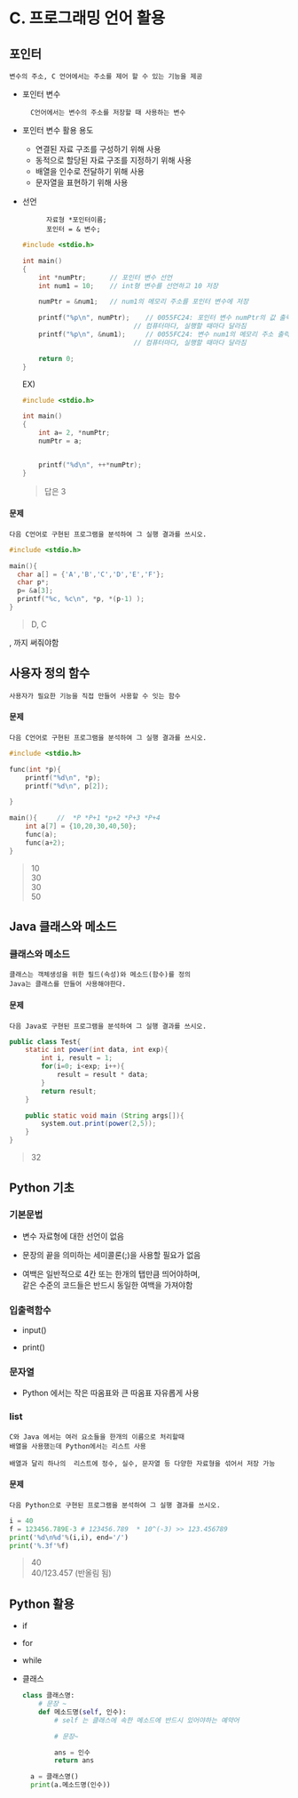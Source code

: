 # C. 프로그래밍 언어 활용

## 포인터

    변수의 주소, C 언어에서는 주소를 제어 할 수 있는 기능을 제공

- 포인터 변수

        C언어에서는 변수의 주소를 저장할 때 사용하는 변수

- 포인터 변수 활용 용도

  - 연결된 자료 구조를 구성하기 위해 사용
  - 동적으로 할당된 자료 구조를 지정하기 위해 사용
  - 배열을 인수로 전달하기 위해 사용
  - 문자열을 표현하기 위해 사용

- 선언

            자료형 *포인터이름;
            포인터 = & 변수;

  ```c
  #include <stdio.h>

  int main()
  {
      int *numPtr;      // 포인터 변수 선언
      int num1 = 10;    // int형 변수를 선언하고 10 저장

      numPtr = &num1;   // num1의 메모리 주소를 포인터 변수에 저장

      printf("%p\n", numPtr);    // 0055FC24: 포인터 변수 numPtr의 값 출력
                              // 컴퓨터마다, 실행할 때마다 달라짐
      printf("%p\n", &num1);     // 0055FC24: 변수 num1의 메모리 주소 출력
                              // 컴퓨터마다, 실행할 때마다 달라짐

      return 0;
  }
  ```

  EX)

  ```c
  #include <stdio.h>

  int main()
  {
      int a= 2, *numPtr;
      numPtr = a;


      printf("%d\n", ++*numPtr);
  }
  ```

  > 답은 3

#### 문제

    다음 C언어로 구현된 프로그램을 분석하여 그 실행 결과를 쓰시오.

```c
#include <stdio.h>

main(){
  char a[] = {'A','B','C','D','E','F'};
  char p*;
  p= &a[3];
  printf("%c, %c\n", *p, *(p-1) );
}
```

> D, C

, 까지 써줘야함

## 사용자 정의 함수

    사용자가 필요한 기능을 직접 만들어 사용할 수 잇는 함수

#### 문제

    다음 C언어로 구현된 프로그램을 분석하여 그 실행 결과를 쓰시오.

```c
#include <stdio.h>

func(int *p){
    printf("%d\n", *p);
    printf("%d\n", p[2]);

}

main(){     //  *P *P+1 *p+2 *P+3 *P+4
    int a[7] = {10,20,30,40,50};
    func(a);
    func(a+2);
}
```

> 10<br>
> 30<br>
> 30<br>
> 50

## Java 클래스와 메소드

### 클래스와 메소드

    클래스는 객체생성을 위한 필드(속성)와 메소드(함수)를 정의
    Java는 클래스를 만들어 사용해야한다.

#### 문제

    다음 Java로 구현된 프로그램을 분석하여 그 실행 결과를 쓰시오.

```java
public class Test{
    static int power(int data, int exp){
        int i, result = 1;
        for(i=0; i<exp; i++){
            result = result * data;
        }
        return result;
    }

    public static void main (String args[]){
        system.out.print(power(2,5));
    }
}
```

> 32

## Python 기초

### 기본문법

- 변수 자료형에 대한 선언이 없음

- 문장의 끝을 의미하는 세미콜론(;)을 사용할 필요가 없음

- 여백은 일반적으로 4칸 또는 한개의 탭만큼 띄어야하며, <br>
  같은 수준의 코드들은 반드시 동일한 여백을 가져야함

### 입출력함수

- input()

- print()

### 문자열

- Python 에서는 작은 따옴표와 큰 따옴표 자유롭게 사용

### list

    C와 Java 에서는 여러 요소들을 한개의 이름으로 처리할때
    배열을 사용했는데 Python에서는 리스트 사용

    배열과 달리 하나의  리스트에 정수, 실수, 문자열 등 다양한 자료형을 섞어서 저장 가능

#### 문제

    다음 Python으로 구현된 프로그램을 분석하여 그 실행 결과를 쓰시오.

```python
i = 40
f = 123456.789E-3 # 123456.789  * 10^(-3) >> 123.456789
print('%d\n%d'%(i,i), end='/')
print('%.3f'%f)
```

> 40 <br>
> 40/123.457 (반올림 됨)

## Python 활용

- if
- for

- while

- 클래스

  ```py
  class 클래스명:
      # 문장 ~
      def 메소드명(self, 인수):
          # self 는 클래스에 속한 메소드에 반드시 있어야하는 예약어

          # 문장~

          ans = 인수
          return ans

    a = 클래스명()
    print(a.메소드명(인수))
  ```
